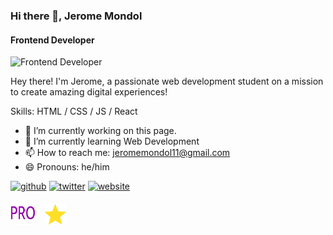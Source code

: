 ### Hi there 👋, Jerome Mondol
#### Frontend Developer
![Frontend Developer](https://pbs.twimg.com/profile_banners/1801979449816317952/1723820329/1080x360)

 Hey there! I'm Jerome, 
a passionate web development student on a mission to create amazing digital experiences! 

Skills:  HTML / CSS /  JS / React

- 🔭 I’m currently working on this page. 
- 🌱 I’m currently learning Web Development 
- 📫 How to reach me: jeromemondol11@gmail.com 
- 😄 Pronouns: he/him 


[<img src='https://cdn.jsdelivr.net/npm/simple-icons@3.0.1/icons/github.svg' alt='github' height='40'>](https://github.com/Jerome-Mondol)  [<img src='https://cdn.jsdelivr.net/npm/simple-icons@3.0.1/icons/twitter.svg' alt='twitter' height='40'>](https://twitter.com/Jerome__22_)  [<img src='https://cdn.jsdelivr.net/npm/simple-icons@3.0.1/icons/icloud.svg' alt='website' height='40'>](https://with-jerome.netlify.app)  

<a href='https://github.com/pricing'><img src='https://raw.githubusercontent.com/acervenky/animated-github-badges/master/assets/pro.gif' width='40' height='40'></a> <a href='https://stars.github.com/'><img src='https://raw.githubusercontent.com/acervenky/animated-github-badges/master/assets/starbadge.gif' width='35' height='35'></a> 

